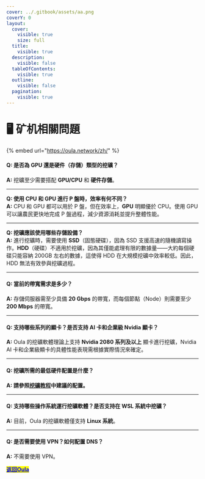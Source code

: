 ```yaml
---
cover: ../.gitbook/assets/aa.png
coverY: 0
layout:
  cover:
    visible: true
    size: full
  title:
    visible: true
  description:
    visible: false
  tableOfContents:
    visible: true
  outline:
    visible: false
  pagination:
    visible: true
---
```


# 🖥️ 矿机相關問題

{% embed url="https://oula.network/zh/" %}

#### **Q: 是否為 GPU 還是硬件（存儲）類型的挖礦？**

**A:** 挖礦至少需要搭配 **GPU/CPU** 和 **硬件存儲**。

***

**Q: 使用 CPU 和 GPU 進行 P 盤時，效率有何不同？**\
**A:** CPU 和 GPU 都可以用於 P 盤，但在效率上，**GPU** 明顯優於 CPU。使用 GPU 可以讓農民更快地完成 P 盤過程，減少資源消耗並提升整體性能。

***

**Q: 挖礦應該使用哪些存儲設備？**\
**A:** 進行挖礦時，需要使用 **SSD**（固態硬碟），因為 SSD 支援高速的隨機讀寫操作。**HDD**（硬碟）不適用於挖礦，因為其僅能處理有限的數據量——大約每個硬碟只能容納 200GB 左右的數據，這使得 HDD 在大規模挖礦中效率較低。因此，HDD 無法有效參與挖礦過程。

***

#### **Q: 當前的帶寬需求是多少？**

**A:** 存儲伺服器需至少具備 **20 Gbps** 的帶寬，而每個節點（Node）則需要至少 **200 Mbps** 的帶寬。

***

#### **Q: 支持哪些系列的顯卡？是否支持 AI 卡和企業級 Nvidia 顯卡？**

**A:** Oula 的挖礦軟體理論上支持 **Nvidia 2080 系列及以上** 顯卡進行挖礦，Nvidia AI 卡和企業級顯卡的具體性能表現需根據實際情況來確定。

***

#### **Q: 挖礦所需的最低硬件配置是什麼？**

**A: 請參照**[**挖礦教程**](../kai-shi-wa-kuang/publish-your-docs-3/#ruan-jian-he-ying-jian-huan-jing-jian-yi-pei-zhi)**中建議的配置。**

***

#### **Q: 支持哪些操作系統運行挖礦軟體？是否支持在 WSL 系統中挖礦？**

**A:** 目前，Oula 的挖礦軟體僅支持 **Linux 系統**。

***

#### **Q: 是否需要使用 VPN？如何配置 DNS？**

**A:** 不需要使用 VPN。





[<mark style="color:blue;">**返回Oula**</mark>](https://oula.network/zh/login)
